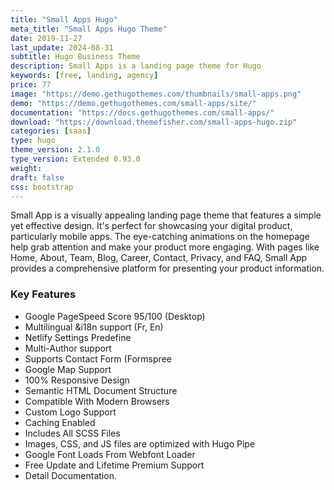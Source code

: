 ```yaml
---
title: "Small Apps Hugo"
meta_title: "Small Apps Hugo Theme"
date: 2019-11-27
last_update: 2024-08-31
subtitle: Hugo Business Theme
description: Small Apps is a landing page theme for Hugo
keywords: [free, landing, agency]
price: 77
image: "https://demo.gethugothemes.com/thumbnails/small-apps.png"
demo: "https://demo.gethugothemes.com/small-apps/site/"
documentation: "https://docs.gethugothemes.com/small-apps/"
download: "https://download.themefisher.com/small-apps-hugo.zip"
categories: [saas]
type: hugo
theme_version: 2.1.0
type_version: Extended 0.93.0
weight:
draft: false
css: bootstrap
---
```


Small App is a visually appealing landing page theme that features a simple yet effective design. It's perfect for showcasing your digital product, particularly mobile apps. The eye-catching animations on the homepage help grab attention and make your product more engaging. With pages like Home, About, Team, Blog, Career, Contact, Privacy, and FAQ, Small App provides a comprehensive platform for presenting your product information.

### Key Features

- Google PageSpeed Score 95/100 (Desktop)
- Multilingual &i18n support (Fr, En)
- Netlify Settings Predefine
- Multi-Author support
- Supports Contact Form (Formspree
- Google Map Support
- 100% Responsive Design
- Semantic HTML Document Structure
- Compatible With Modern Browsers
- Custom Logo Support
- Caching Enabled
- Includes All SCSS Files
- Images, CSS, and JS files are optimized with Hugo Pipe
- Google Font Loads From Webfont Loader
- Free Update and Lifetime Premium Support
- Detail Documentation.
